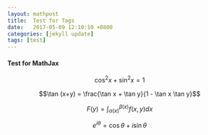 ```yaml
---
layout: mathpost
title:  Test for Tags
date:   2017-05-09 12:10:10 +0800
categories: [jekyll update]
tags: [test]
---
```


#### Test for MathJax

$$ \cos^2 x + \sin^2 x = 1 $$   

$$\tan (x+y) = \frac{\tan x + \tan y}{1 - \tan x \tan y}$$

$$F(y)=\int_{\alpha(x)}^{\beta(x)}f(x,y)dx $$

$$e^{i\theta}=\cos\theta+i\sin\theta$$
